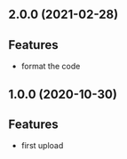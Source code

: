 ## 2.0.0 (2021-02-28)

## Features

- format the code

## 1.0.0 (2020-10-30)

## Features

- first upload